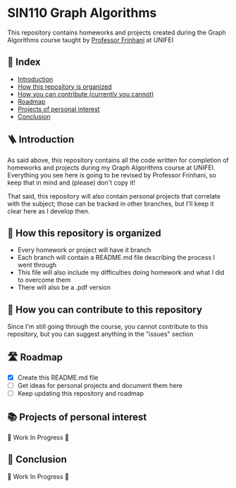 # SIN110 Graph Algorithms
This repository contains homeworks and projects created during the Graph Algorithms course taught by [Professor Frinhani](http://lattes.cnpq.br/4014098839714534) at UNIFEI

## 📃 Index
- [Introduction](#-introduction)
- [How this repository is organized](#-how-this-repository-is-organized)
- [How you can contribute (currently you cannot)](#-how-this-repository-is-organized)
- [Roadmap](#%EF%B8%8F-roadmap)
- [Projects of personal interest](#-projects-of-personal-interest)
- [Conclusion](#-conclusion)

## 🪜 Introduction

As said above, this repository contains all the code written for completion of homeworks and projects during my Graph Algorithms course at UNIFEI. Everything you see here is going to be revised by Professor Frinhani, so keep that in mind and (please) don't copy it!  

That said, this repository will also contain personal projects that correlate with the subject; those can be tracked in other branches, but I'll keep it clear here as I develop then.

## 📌 How this repository is organized

- Every homework or project will have it branch
- Each branch will contain a README.md file describing the process I went through
- This file will also include my difficulties doing homework and what I did to overcome them
- There will also be a .pdf version

## 🤝 How you can contribute to this repository

Since I'm still going through the course, you cannot contribute to this repository, but you can suggest anything in the "issues" section

## 🛣️ Roadmap

- [X] Create this README.md file
- [ ] Get ideas for personal projects and document them here
- [ ] Keep updating this repository and roadmap

## 📚 Projects of personal interest

🚧 Work In Progress 🚧

## 🏁 Conclusion

🚧 Work In Progress 🚧
